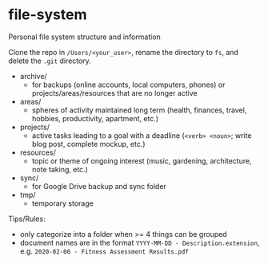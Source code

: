 # file-system
Personal file system structure and information

Clone the repo in `/Users/<your_user>`, rename the directory to `fs`, and delete the `.git` directory.

- archive/
  - for backups (online accounts, local computers, phones) or projects/areas/resources that are no longer active
- areas/
  - spheres of activity maintained long term (health, finances, travel, hobbies, productivity, apartment, etc.)
- projects/
  - active tasks leading to a goal with a deadline (`<verb> <noun>`; write blog post, complete mockup, etc.)
- resources/
  - topic or theme of ongoing interest (music, gardening, architecture, note taking, etc.)
- sync/
  - for Google Drive backup and sync folder
- tmp/
  - temporary storage

Tips/Rules:
- only categorize into a folder when >= 4 things can be grouped
- document names are in the format `YYYY-MM-DD - Description.extension`, e.g. `2020-02-06 - Fitness Assessment Results.pdf`

